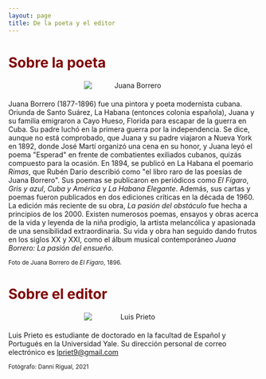 ```yaml
---
layout: page
title: De la poeta y el editor
---
```

<h1 style="font-weight: bold; color: #800000;">Sobre la poeta</h1>
<img src="{{ site.baseurl }}/assets/fotojb.jpg" alt="Juana Borrero" style="text-align: center; max-width: 200; border-radius: 5; margin: 20 auto; display: block;">

Juana Borrero (1877-1896) fue una pintora y poeta modernista cubana. Oriunda de Santo Suárez, La Habana (entonces colonia española), Juana y su familia emigraron a Cayo Hueso, Florida para escapar de la guerra en Cuba. Su padre luchó en la primera guerra por la independencia. Se dice, aunque no está comprobado, que Juana y su padre viajaron a Nueva York en 1892, donde José Martí organizó una cena en su honor, y Juana leyó el poema "Esperad" en frente de combatientes exiliados cubanos, quizás compuesto para la ocasión. En 1894, se publicó en La Habana el poemario <i>Rimas</i>, que Rubén Darío describió como "el libro raro de las poesías de Juana Borrero". Sus poemas se publicaron en periódicos como <i>El Fígaro</i>, <i>Gris y azul</i>, <i>Cuba y América</i> y <i>La Habana Elegante</i>. Además, sus cartas y poemas fueron publicados en dos ediciones críticas en la década de 1960. La edición más reciente de su obra, <i>La pasión del obstáculo</i> fue hecha a principios de los 2000. Existen numerosos poemas, ensayos y obras acerca de la vida y leyenda de la niña prodigio, la artista melancólica y apasionada de una sensibilidad extraordinaria. Su vida y obra han seguido dando frutos en los siglos XX y XXI, como el álbum musical contemporáneo <i>Juana Borrero: La pasión del ensueño</i>.

<small>Foto de Juana Borrero de <em>El Fígaro</em>, 1896.</small>

<h1 style="font-weight: bold; color: #800000;">Sobre el editor</h1>  

<img src="{{ site.baseurl }}/assets/profile.png" alt="Luis Prieto" style="text-align: center; max-width: 200; border-radius: 5; margin: 20 auto; display: block;">

Luis Prieto es estudiante de doctorado en la facultad de Español y Portugués en la Universidad Yale. Su dirección personal de correo electrónico es lpriet9@gmail.com

<small>Fotógrafo: Danni Rigual, 2021</small>

